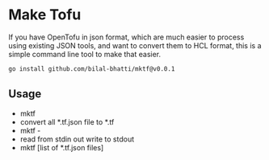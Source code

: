 # Make Tofu

If you have OpenTofu in json format, which are much easier to process using existing JSON tools, and want to convert them to HCL format, this is a simple command line tool to make that easier.

``` sh
go install github.com/bilal-bhatti/mktf@v0.0.1
```

## Usage
* mktf
 * convert all *.tf.json file to *.tf
* mktf -
 * read from stdin out write to stdout
* mktf [list of *.tf.json files]
